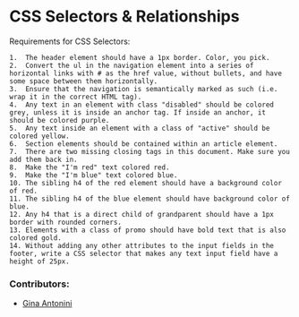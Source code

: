 # CSS Selectors & Relationships

Requirements for CSS Selectors:

    1.	The header element should have a 1px border. Color, you pick.
	2.	Convert the ul in the navigation element into a series of horizontal links with # as the href value, without bullets, and have some space between them horizontally.
	3.	Ensure that the navigation is semantically marked as such (i.e. wrap it in the correct HTML tag).
	4.	Any text in an element with class "disabled" should be colored grey, unless it is inside an anchor tag. If inside an anchor, it should be colored purple.
	5.	Any text inside an element with a class of "active" should be colored yellow.
	6.	Section elements should be contained within an article element.
	7.	There are two missing closing tags in this document. Make sure you add them back in.
	8.	Make the "I'm red" text colored red.
	9.	Make the "I'm blue" text colored blue.
	10.	The sibling h4 of the red element should have a background color of red.
	11.	The sibling h4 of the blue element should have background color of blue.
	12.	Any h4 that is a direct child of grandparent should have a 1px border with rounded corners.
	13.	Elements with a class of promo should have bold text that is also colored gold.
	14.	Without adding any other attributes to the input fields in the footer, write a CSS selector that makes any text input field have a height of 25px.




### Contributors:

 * [Gina Antonini](https://github.com/ginaantonini)